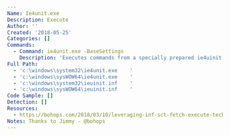 ```yaml
---
Name: Ie4unit.exe
Description: Execute
Author: ''
Created: '2018-05-25'
Categories: []
Commands:
  - Command: ie4unit.exe -BaseSettings
    Description: 'Executes commands from a specially prepared ie4uinit.inf file.'
Full Path:
  - 'c:\windows\system32\ie4unit.exe    '
  - 'c:\windows\sysWOW64\ie4unit.exe    '
  - 'c:\windows\system32\ieuinit.inf    '
  - 'c:\windows\sysWOW64\ieuinit.inf    '
Code Sample: []
Detection: []
Resources:
  - https://bohops.com/2018/03/10/leveraging-inf-sct-fetch-execute-techniques-for-bypass-evasion-persistence-part-2/
Notes: Thanks to Jimmy - @bohops
---
```

